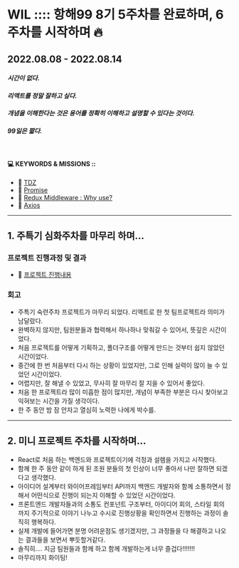 # WIL :::: 항해99 8기 5주차를 완료하며, 6주차를 시작하며 🔥 
## 2022.08.08 - 2022.08.14
#### **_시간이 없다._**
#### **_리액트를 정말 잘하고 싶다._**
#### **_개념을 이해한다는 것은 용어를 정확히 이해하고 설명할 수 있다는 것이다._**
#### **_99일은 짧다._**
<br />

#### 💻 KEYWORDS & MISSIONS :: 
* 📌 [TDZ](https://github.com/YooJinRa/til/blob/main/Javascript/TDZ.md)
* 📌 [Promise](https://github.com/YooJinRa/til/tree/main/Javascript/Promise.md)
* 📌 [Redux Middleware : Why use?](https://github.com/YooJinRa/til/tree/main/ReactJS/ReduxMiddleware.md)
* 📌 [Axios](https://github.com/YooJinRa/til/tree/main/Axios/README.md)


-----

## 1. 주특기 심화주차를 마무리 하며...
### 프로젝트 진행과정 및 결과
* 📌 [프로젝트 진행내용](https://github.com/YooJinRa/project-reactjs)

### 회고
- 주특기 숙련주차 프로젝트가 마무리 되었다. 리액트로 한 첫 팀프로젝트라 의미가 남달랐다.
- 완벽하지 않지만, 팀원분들과 협력해서 하나하나 맞춰갈 수 있어서, 뜻깊은 시간이었다. 
- 처음 프로젝트를 어떻게 기획하고, 폴더구조를 어떻게 만드는 것부터 쉽지 않았던 시간이었다.
- 중간에 한 번 처음부터 다시 하는 상황이 있었지만, 그로 인해 실력이 많이 늘 수 있었던 시간이었다. 
- 어렵지만, 잘 해낼 수 있었고, 무사히 잘 마무리 잘 지을 수 있어서 좋았다. 
- 처음 한 프로젝트라 많이 미흡한 점이 많지만, 개념이 부족한 부분은 다시 찾아보고 익혀보는 시간을 가질 생각이다. 
- 한 주 동안 밤 잠 안자고 열심히 노력한 나에게 박수를.

-----

## 2. 미니 프로젝트 주차를 시작하며...
- React로 처음 하는 백엔드와 프로젝트이기에 걱정과 설렘을 가지고 시작했다. 
- 함께 한 주 동안 같이 하게 된 조원 분들의 첫 인상이 너무 좋아서 나만 잘하면 되겠다고 생각했다.
- 아이디어 설계부터 와이어프레임부터 API까지 백엔드 개발자와 함께 소통하면서 정해서 어떤식으로 진행이 되는지 이해할 수 있었던 시간이었다.
- 프론트엔드 개발자들과의 소통도 컨포넌트 구조부터, 아이디어 회의, 스타일 회의 까지 주기적으로 이야기 나누고 수시로 진행상황을 확인하면서 진행하는 과정이 솔직히 행복하다.
- 실제 개발에 들어가면 분명 어려운점도 생기겠지만, 그 과정들을 다 해결하고 나오는 결과들을 보면서 뿌듯할거같다.
- 솔직히.... 지금 팀원들과 함께 하고 함께 개발하는게 너무 즐겁다!!!!!!!
- 마무리까지 화이팅!